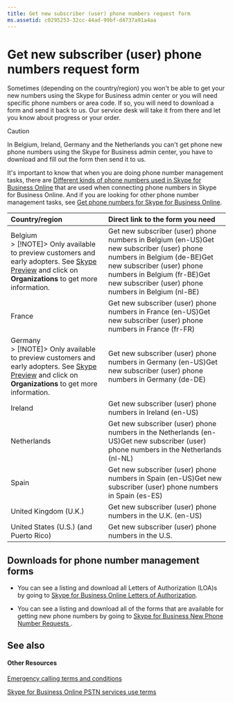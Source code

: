 ```yaml
---
title: Get new subscriber (user) phone numbers request form
ms.assetid: c0295253-32cc-44ad-99bf-d4737a91a4aa
---
```




# Get new subscriber (user) phone numbers request form

Sometimes (depending on the country/region) you won't be able to get your new numbers using the Skype for Business admin center or you will need specific phone numbers or area code. If so, you will need to download a form and send it back to us. Our service desk will take it from there and let you know about progress or your order.
  
    
    


> [!CAUTION]
> In Belgium, Ireland, Germany and the Netherlands you can't get phone new phone numbers using the Skype for Business admin center, you have to download and fill out the form then send it to us. 
  
    
    


It's important to know that when you are doing phone number management tasks, there are  [Different kinds of phone numbers used in Skype for Business Online](different-kinds-of-phone-numbers-used-in-skype-for-business-online.md) that are used when connecting phone numbers in Skype for Business Online. And if you are looking for other phone number management tasks, see [Get phone numbers for Skype for Business Online](get-phone-numbers-for-skype-for-business-online.md).
  
    
    



|**Country/region**|**Direct link to the form you need**|
|:-----|:-----|
|Belgium  <br/> > [!NOTE]> Only available to preview customers and early adopters. See  [Skype Preview](https://www.skypepreview.com) and click on **Organizations** to get more information.          |Get new subscriber (user) phone numbers in Belgium (en-US)Get new subscriber (user) phone numbers in Belgium (de-BE)Get new subscriber (user) phone numbers in Belgium (fr-BE)Get new subscriber (user) phone numbers in Belgium (nl-BE)|
|France  <br/> |Get new subscriber (user) phone numbers in France (en-US)Get new subscriber (user) phone numbers in France (fr-FR)|
|Germany  <br/> > [!NOTE]> Only available to preview customers and early adopters. See  [Skype Preview](https://www.skypepreview.com) and click on **Organizations** to get more information.          |Get new subscriber (user) phone numbers in Germany (en-US)Get new subscriber (user) phone numbers in Germany (de-DE)|
|Ireland  <br/> |Get new subscriber (user) phone numbers in Ireland (en-US)|
|Netherlands  <br/> |Get new subscriber (user) phone numbers in the Netherlands (en-US)Get new subscriber (user) phone numbers in the Netherlands (nl-NL)|
|Spain  <br/> |Get new subscriber (user) phone numbers in Spain (en-US)Get new subscriber (user) phone numbers in Spain (es-ES)|
|United Kingdom (U.K.)  <br/> |Get new subscriber (user) phone numbers in the U.K. (en-US)|
|United States (U.S.) (and Puerto Rico)  <br/> |Get new subscriber (user) phone numbers in the U.S.|
   

## Downloads for phone number management forms


- You can see a listing and download all Letters of Authorization (LOA)s by going to  [Skype for Business Online Letters of Authorization](https://go.microsoft.com/fwlink/?LinkID=623745).
    
  
- You can see a listing and download all of the forms that are available for getting new phone numbers by going to  [Skype for Business New Phone Number Requests ](https://go.microsoft.com/fwlink/?linkid=851581).
    
  

## See also


#### Other Resources


  
    
    
 [Emergency calling terms and conditions](emergency-calling-terms-and-conditions.md)
  
    
    
 [Skype for Business Online PSTN services use terms](skype-for-business-online-pstn-services-use-terms.md)
